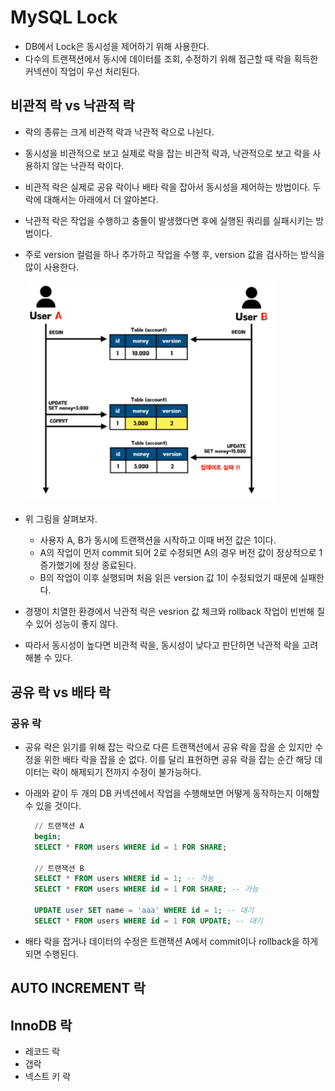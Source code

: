 # MySQL Lock

- DB에서 Lock은 동시성을 제어하기 위해 사용한다.
- 다수의 트랜잭션에서 동시에 데이터를 조회, 수정하기 위해 접근할 때 락을 획득한 커넥션이 작업이 우선 처리된다.

## 비관적 락 vs 낙관적 락

- 락의 종류는 크게 비관적 락과 낙관적 락으로 나뉜다.
- 동시성을 비관적으로 보고 실제로 락을 잡는 비관적 락과, 낙관적으로 보고 락을 사용하지 않는 낙관적 락이다.
- 비관적 락은 실제로 공유 락이나 배타 락을 잡아서 동시성을 제어하는 방법이다. 두 락에 대해서는 아래에서 더 알아본다.
- 낙관적 락은 작업을 수행하고 충돌이 발생했다면 후에 실행된 쿼리를 실패시키는 방법이다.
- 주로 version 컬럼을 하나 추가하고 작업을 수행 후, version 값을 검사하는 방식을 많이 사용한다.

  <img src="https://github.com/programmer-sjk/TIL/blob/main/images/db/optimistic-lock.png" width="400">

- 위 그림을 살펴보자.
  - 사용자 A, B가 동시에 트랜잭션을 시작하고 이때 버전 값은 1이다.
  - A의 작업이 먼저 commit 되어 2로 수정되면 A의 경우 버전 값이 정상적으로 1 증가했기에 정상 종료된다.
  - B의 작업이 이후 실행되며 처음 읽은 version 값 1이 수정되었기 때문에 실패한다.
- 경쟁이 치열한 환경에서 낙관적 락은 vesrion 값 체크와 rollback 작업이 빈번해 질 수 있어 성능이 좋지 않다.
- 따라서 동시성이 높다면 비관적 락을, 동시성이 낮다고 판단하면 낙관적 락을 고려해볼 수 있다.

## 공유 락 vs 배타 락

### 공유 락

- 공유 락은 읽기를 위해 잡는 락으로 다른 트랜잭션에서 공유 락을 잡을 순 있지만 수정을 위한 배타 락을 잡을 순 없다. 이를 달리 표현하면 공유 락을 잡는 순간 해당 데이터는 락이 해제되기 전까지 수정이 불가능하다.
- 아래와 같이 두 개의 DB 커넥션에서 작업을 수행해보면 어떻게 동작하는지 이해할 수 있을 것이다.

  ```sql
    // 트랜잭션 A
    begin;
    SELECT * FROM users WHERE id = 1 FOR SHARE;

    // 트랜잭션 B
    SELECT * FROM users WHERE id = 1; -- 가능
    SELECT * FROM users WHERE id = 1 FOR SHARE; -- 가능

    UPDATE user SET name = 'aaa' WHERE id = 1; -- 대기
    SELECT * FROM users WHERE id = 1 FOR UPDATE; -- 대기
  ```

- 배타 락을 잡거나 데이터의 수정은 트랜잭션 A에서 commit이나 rollback을 하게 되면 수행된다.

## AUTO INCREMENT 락

## InnoDB 락

- 레코드 락
- 갭락
- 넥스트 키 락
